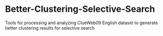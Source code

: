 # Better-Clustering-Selective-Search

Tools for processing and analyzing ClueWeb09 English dataset to generate better clustering results for selective search
